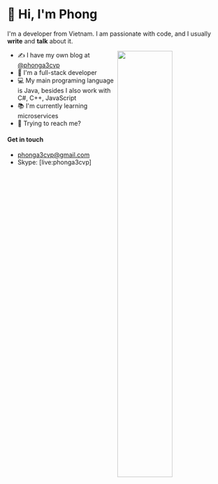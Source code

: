 # 👋 Hi, I'm Phong

I'm a developer from Vietnam. I am passionate with code, and I usually **write** and **talk** about it.

<img width="50%" align="right" src="https://github-readme-stats.vercel.app/api?username=phongdq2301&&show_icons=true&theme=highcontrast&hide_title=true" />

- ✍️  I have my own blog at [@phonga3cvp](https://medium.com/@phonga3cvp)
- 👨‍  I'm a full-stack developer
- 💻 My main programing language is Java, besides I also work with C#, C++, JavaScript
- 📚  I'm currently learning microservices
- 💬  Trying to reach me?
#### Get in touch
* [phonga3cvp@gmail.com](mailto:phonga3cvp@gmail.com)
* Skype: [live:phonga3cvp]
